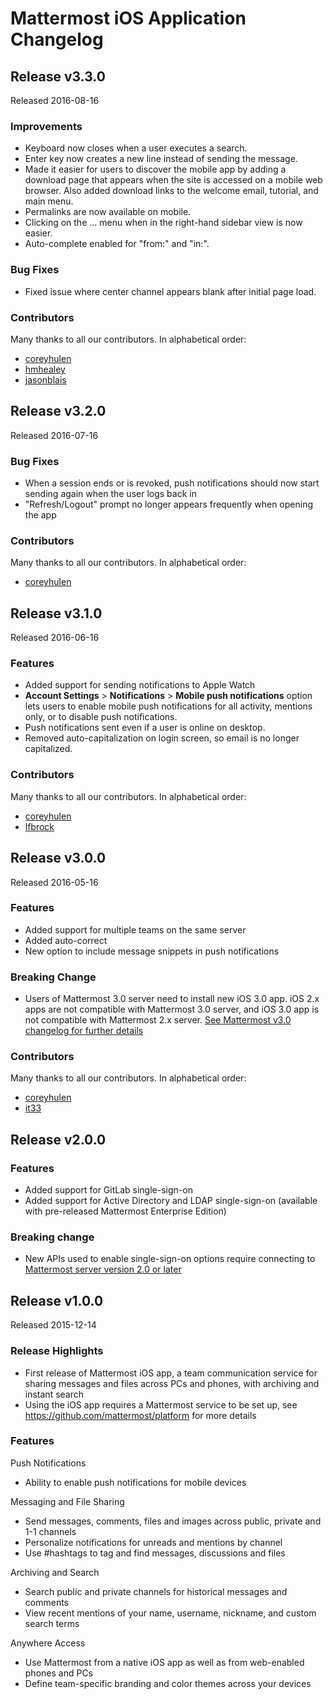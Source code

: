 # Mattermost iOS Application Changelog

## Release v3.3.0  

Released 2016-08-16

### Improvements
- Keyboard now closes when a user executes a search.
- Enter key now creates a new line instead of sending the message.
- Made it easier for users to discover the mobile app by adding a download page that appears when the site is accessed on a mobile web browser. Also added download links to the welcome email, tutorial, and main menu.
- Permalinks are now available on mobile.
- Clicking on the ... menu when in the right-hand sidebar view is now easier.
- Auto-complete enabled for "from:" and "in:".

### Bug Fixes
- Fixed issue where center channel appears blank after initial page load.

### Contributors

Many thanks to all our contributors. In alphabetical order:

- [coreyhulen](https://github.com/coreyhulen)
- [hmhealey](https://github.com/hmhealey)
- [jasonblais](https://github.com/jasonblais)

## Release v3.2.0  

Released 2016-07-16

### Bug Fixes
- When a session ends or is revoked, push notifications should now start sending again when the user logs back in
- "Refresh/Logout" prompt no longer appears frequently when opening the app

### Contributors

Many thanks to all our contributors. In alphabetical order:

- [coreyhulen](https://github.com/coreyhulen)

## Release v3.1.0  

Released 2016-06-16

### Features 
- Added support for sending notifications to Apple Watch 
- **Account Settings** > **Notifications** > **Mobile push notifications** option lets users to enable mobile push notifications for all activity, mentions only, or to disable push notifications. 
- Push notifications sent even if a user is online on desktop.
- Removed auto-capitalization on login screen, so email is no longer capitalized.

### Contributors

Many thanks to all our contributors. In alphabetical order:

- [coreyhulen](https://github.com/coreyhulen)
- [lfbrock](https://github.com/lfbrock)

## Release v3.0.0  

Released 2016-05-16

### Features   
- Added support for multiple teams on the same server
- Added auto-correct
- New option to include message snippets in push notifications

### Breaking Change  
- Users of Mattermost 3.0 server need to install new iOS 3.0 app. iOS 2.x apps are not compatible with Mattermost 3.0 server, and iOS 3.0 app is not compatible with Mattermost 2.x server. [See Mattermost v3.0 changelog for further details](http://docs.mattermost.com/administration/changelog.html#release-v3-0-3)

### Contributors

Many thanks to all our contributors. In alphabetical order:

- [coreyhulen](https://github.com/coreyhulen)
- [it33](https://github.com/it33)


## Release v2.0.0  

### Features   
- Added support for GitLab single-sign-on 
- Added support for Active Directory and LDAP single-sign-on (available with pre-released Mattermost Enterprise Edition)  

### Breaking change  
- New APIs used to enable single-sign-on options require connecting to [Mattermost server version 2.0 or later](https://github.com/mattermost/platform/blob/master/CHANGELOG.md)

## Release v1.0.0

Released 2015-12-14

### Release Highlights

- First release of Mattermost iOS app, a team communication service for sharing messages and files across PCs and phones, with archiving and instant search 
- Using the iOS app requires a Mattermost service to be set up, see https://github.com/mattermost/platform for more details
 
### Features

Push Notifications
- Ability to enable push notifications for mobile devices

Messaging and File Sharing

- Send messages, comments, files and images across public, private and 1-1 channels
- Personalize notifications for unreads and mentions by channel
- Use #hashtags to tag and find messages, discussions and files

Archiving and Search 
 
- Search public and private channels for historical messages and comments 
- View recent mentions of your name, username, nickname, and custom search terms

Anywhere Access

- Use Mattermost from a native iOS app as well as from web-enabled phones and PCs
- Define team-specific branding and color themes across your devices
